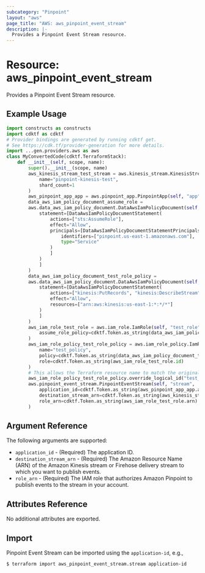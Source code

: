 ```yaml
---
subcategory: "Pinpoint"
layout: "aws"
page_title: "AWS: aws_pinpoint_event_stream"
description: |-
  Provides a Pinpoint Event Stream resource.
---
```


# Resource: aws_pinpoint_event_stream

Provides a Pinpoint Event Stream resource.

## Example Usage

```python
import constructs as constructs
import cdktf as cdktf
# Provider bindings are generated by running cdktf get.
# See https://cdk.tf/provider-generation for more details.
import ...gen.providers.aws as aws
class MyConvertedCode(cdktf.TerraformStack):
    def __init__(self, scope, name):
        super().__init__(scope, name)
        aws_kinesis_stream_test_stream = aws.kinesis_stream.KinesisStream(self, "test_stream",
            name="pinpoint-kinesis-test",
            shard_count=1
        )
        aws_pinpoint_app_app = aws.pinpoint_app.PinpointApp(self, "app")
        data_aws_iam_policy_document_assume_role =
        aws.data_aws_iam_policy_document.DataAwsIamPolicyDocument(self, "assume_role",
            statement=[DataAwsIamPolicyDocumentStatement(
                actions=["sts:AssumeRole"],
                effect="Allow",
                principals=[DataAwsIamPolicyDocumentStatementPrincipals(
                    identifiers=["pinpoint.us-east-1.amazonaws.com"],
                    type="Service"
                )
                ]
            )
            ]
        )
        data_aws_iam_policy_document_test_role_policy =
        aws.data_aws_iam_policy_document.DataAwsIamPolicyDocument(self, "test_role_policy",
            statement=[DataAwsIamPolicyDocumentStatement(
                actions=["kinesis:PutRecords", "kinesis:DescribeStream"],
                effect="Allow",
                resources=["arn:aws:kinesis:us-east-1:*:*/*"]
            )
            ]
        )
        aws_iam_role_test_role = aws.iam_role.IamRole(self, "test_role",
            assume_role_policy=cdktf.Token.as_string(data_aws_iam_policy_document_assume_role.json)
        )
        aws_iam_role_policy_test_role_policy = aws.iam_role_policy.IamRolePolicy(self, "test_role_policy_5",
            name="test_policy",
            policy=cdktf.Token.as_string(data_aws_iam_policy_document_test_role_policy.json),
            role=cdktf.Token.as_string(aws_iam_role_test_role.id)
        )
        # This allows the Terraform resource name to match the original name. You can remove the call if you don't need them to match.
        aws_iam_role_policy_test_role_policy.override_logical_id("test_role_policy")
        aws.pinpoint_event_stream.PinpointEventStream(self, "stream",
            application_id=cdktf.Token.as_string(aws_pinpoint_app_app.application_id),
            destination_stream_arn=cdktf.Token.as_string(aws_kinesis_stream_test_stream.arn),
            role_arn=cdktf.Token.as_string(aws_iam_role_test_role.arn)
        )
```

## Argument Reference

The following arguments are supported:

* `application_id` - (Required) The application ID.
* `destination_stream_arn` - (Required) The Amazon Resource Name (ARN) of the Amazon Kinesis stream or Firehose delivery stream to which you want to publish events.
* `role_arn` - (Required) The IAM role that authorizes Amazon Pinpoint to publish events to the stream in your account.

## Attributes Reference

No additional attributes are exported.

## Import

Pinpoint Event Stream can be imported using the `application-id`, e.g.,

```
$ terraform import aws_pinpoint_event_stream.stream application-id
```

<!-- cache-key: cdktf-0.17.0-pre.15 input-85177e88b3c389dc2bba1b24b88d86ab150134a602378e0ca0b992666e1d54c8 -->